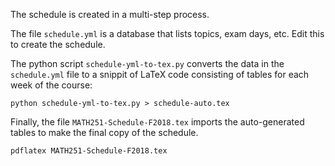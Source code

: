 The schedule is created in a multi-step process.

The file `schedule.yml` is a database that lists topics, exam days, etc.  Edit this to create the schedule.

The python script `schedule-yml-to-tex.py` converts the data in the `schedule.yml` file to a snippit of LaTeX code consisting of tables
for each week of the course:

	python schedule-yml-to-tex.py > schedule-auto.tex

Finally, the file `MATH251-Schedule-F2018.tex` imports the auto-generated tables to make the final copy of the schedule.

	pdflatex MATH251-Schedule-F2018.tex


